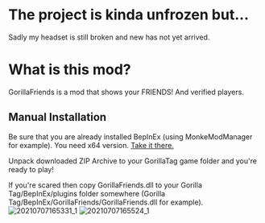 # The project is kinda unfrozen but...
Sadly my headset is still broken and new has not yet arrived.

# What is this mod?
GorillaFriends is a mod that shows your FRIENDS! And verified players.

## Manual Installation
Be sure that you are already installed BepInEx (using MonkeModManager for example). You need x64 version. [Take it there.](https://github.com/BepInEx/BepInEx/releases)

Unpack downloaded ZIP Archive to your GorillaTag game folder and you're ready to play!

If you're scared then copy GorillaFriends.dll to your Gorilla Tag/BepInEx/plugins folder somewhere (Gorilla Tag/BepInEx/GorillaFriends/GorillaFriends.dll for example).
![20210707165331_1](https://user-images.githubusercontent.com/8864329/124773350-8f02e080-df45-11eb-8a83-ab9589833881.jpg)
![20210707165524_1](https://user-images.githubusercontent.com/8864329/124773366-92966780-df45-11eb-97be-7c0822ecd269.jpg)